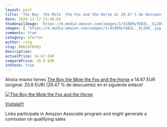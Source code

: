 ```yaml
---
layout: post
title: 'The Boy  the Mole  the Fox and the Horse al 29.47 % de descuento'
date: 2020-11-17 13:46:04
thumbnailImage: 'https://m.media-amazon.com/images/I/418D9yYGB3L._SL200_.jpg'
images: [ 'https://m.media-amazon.com/images/I/418D9yYGB3L._SL200_.jpg' ]
comments: true
category: ofertas
author: ring
slug: 0062976583
description:
actualPrice: 14.67 EUR
comparePrice: 20.8 EUR
inStock: true
---
```


Ahora mismo tienes [The Boy  the Mole  the Fox and the Horse](https://www.amazon.es/dp/0062976583/?tag=tolees-21) a 14.67 EUR (original: 20.8 EUR) (29.47 %  de descuento) en el siguiente enlace!

[![The Boy  the Mole  the Fox and the Horse](https://m.media-amazon.com/images/I/418D9yYGB3L._SL200_.jpg)](https://www.amazon.es/dp/0062976583/?tag=tolees-21)

[Visítala!!!](https://www.amazon.es/dp/0062976583/?tag=tolees-21)

Links participate in Amazon Associate program and might generate a comission on qualifying sales
